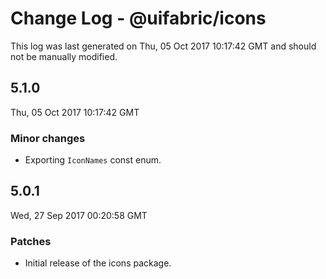 # Change Log - @uifabric/icons

This log was last generated on Thu, 05 Oct 2017 10:17:42 GMT and should not be manually modified.

## 5.1.0
Thu, 05 Oct 2017 10:17:42 GMT

### Minor changes

- Exporting `IconNames` const enum.

## 5.0.1
Wed, 27 Sep 2017 00:20:58 GMT

### Patches

- Initial release of the icons package.

